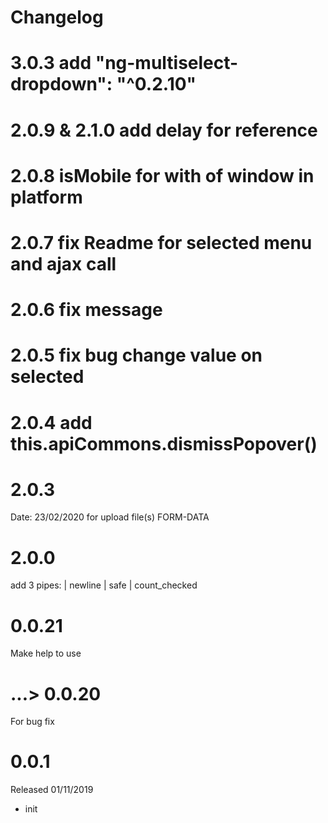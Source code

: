 # Changelog

# 3.0.3 add "ng-multiselect-dropdown": "^0.2.10" 

# 2.0.9 & 2.1.0 add delay for reference 

# 2.0.8 isMobile for with of window in platform

# 2.0.7 fix Readme for selected menu and ajax call

# 2.0.6 fix message

# 2.0.5 fix bug change value on selected

# 2.0.4 add this.apiCommons.dismissPopover()

# 2.0.3 
Date: 23/02/2020
for upload file(s) FORM-DATA

# 2.0.0

add 3 pipes: | newline | safe | count_checked

# 0.0.21

Make help to use

# ...> 0.0.20

For bug fix

# 0.0.1

Released 01/11/2019
 - init
